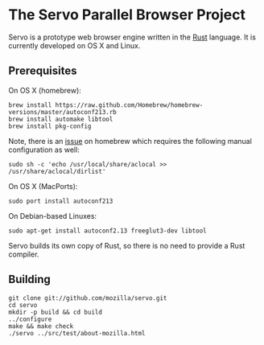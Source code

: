 # The Servo Parallel Browser Project

Servo is a prototype web browser engine written in the [Rust](https://github.com/mozilla/rust)
language. It is currently developed on OS X and Linux.

## Prerequisites

On OS X (homebrew):

    brew install https://raw.github.com/Homebrew/homebrew-versions/master/autoconf213.rb
    brew install automake libtool
    brew install pkg-config

Note, there is an [issue][] on homebrew which requires the following manual
configuration as well:

    sudo sh -c 'echo /usr/local/share/aclocal >> /usr/share/aclocal/dirlist'

On OS X (MacPorts):

    sudo port install autoconf213
    
On Debian-based Linuxes:

    sudo apt-get install autoconf2.13 freeglut3-dev libtool

Servo builds its own copy of Rust, so there is no need to provide a Rust
compiler.

## Building

    git clone git://github.com/mozilla/servo.git
    cd servo
    mkdir -p build && cd build
    ../configure
    make && make check
    ./servo ../src/test/about-mozilla.html

[issue]: https://github.com/mxcl/homebrew/issues/5117
